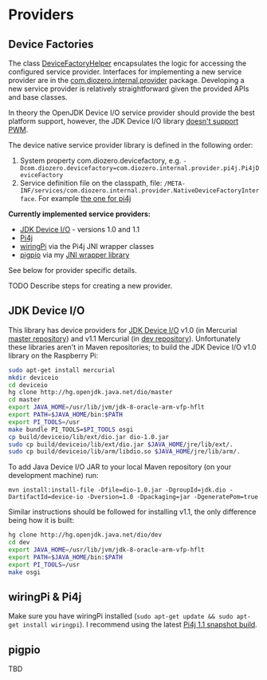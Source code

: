 # Providers

## Device Factories

The class [DeviceFactoryHelper](https://github.com/mattjlewis/diozero/blob/master/diozero-core/src/main/java/com/diozero/internal/DeviceFactoryHelper.java) encapsulates the logic for accessing the configured service provider. Interfaces for implementing a new service provider are in the [com.diozero.internal.provider](https://github.com/mattjlewis/diozero/blob/master/diozero-core/src/main/java/com/diozero/internal/povider) package. Developing a new service provider is relatively straightforward given the provided APIs and base classes.

In theory the OpenJDK Device I/O service provider should provide the best platform support, however, the JDK Device I/O library [doesn't support PWM](http://mail.openjdk.java.net/pipermail/dio-dev/2015-November/000650.html).

The device native service provider library is defined in the following order:

1. System property com.diozero.devicefactory, e.g. `-Dcom.diozero.devicefactory=com.diozero.internal.provider.pi4j.Pi4jDeviceFactory`
2. Service definition file on the classpath, file: `/META-INF/services/com.diozero.internal.provider.NativeDeviceFactoryInterface`. For example [the one for pi4j](https://github.com/mattjlewis/diozero/blob/master/diozero-provider-pi4j/src/main/resources/META-INF/services/com.diozero.internal.provider.NativeDeviceFactoryInterface)

**Currently implemented service providers:**

+ [JDK Device I/O](https://wiki.openjdk.java.net/display/dio/Main) - versions 1.0 and 1.1
+ [Pi4j](http://pi4j.com/)
+ [wiringPi](http://wiringpi.com/) via the Pi4j JNI wrapper classes
+ [pigpio](http://abyz.co.uk/rpi/pigpio/index.html) via my [JNI wrapper library](https://github.com/mattjlewis/pigpioj)

See below for provider specific details.

TODO Describe steps for creating a new provider.

## JDK Device I/O

This library has device providers for [JDK Device I/O](https://wiki.openjdk.java.net/display/dio/Main) v1.0 (in Mercurial [master repository](http://hg.openjdk.java.net/dio/master)) and v1.1 Mercurial (in [dev repository](http://hg.openjdk.java.net/dio/dev)). Unfortunately these libraries aren't in Maven repositories; to build the JDK Device I/O v1.0 library on the Raspberry Pi:

```sh
sudo apt-get install mercurial
mkdir deviceio
cd deviceio
hg clone http://hg.openjdk.java.net/dio/master
cd master
export JAVA_HOME=/usr/lib/jvm/jdk-8-oracle-arm-vfp-hflt
export PATH=$JAVA_HOME/bin:$PATH
export PI_TOOLS=/usr
make bundle PI_TOOLS=$PI_TOOLS osgi
cp build/deviceio/lib/ext/dio.jar dio-1.0.jar
sudo cp build/deviceio/lib/ext/dio.jar $JAVA_HOME/jre/lib/ext/.
sudo cp build/deviceio/lib/arm/libdio.so $JAVA_HOME/jre/lib/arm/.
```

To add Java Device I/O JAR to your local Maven repository (on your development machine) run:

	mvn install:install-file -Dfile=dio-1.0.jar -DgroupId=jdk.dio -DartifactId=device-io -Dversion=1.0 -Dpackaging=jar -DgeneratePom=true

Similar instructions should be followed for installing v1.1, the only difference being how it is built:

```sh
hg clone http://hg.openjdk.java.net/dio/dev
cd dev
export JAVA_HOME=/usr/lib/jvm/jdk-8-oracle-arm-vfp-hflt
export PATH=$JAVA_HOME/bin:$PATH
export PI_TOOLS=/usr
make osgi
```

## wiringPi & Pi4j

Make sure you have wiringPi installed (`sudo apt-get update && sudo apt-get install wiringpi`). I recommend using the latest [Pi4j 1.1 snapshot build](https://oss.sonatype.org/service/local/repositories/snapshots/content/com/pi4j/pi4j-core/1.1-SNAPSHOT/pi4j-core-1.1-20160407.175636-41.jar).

## pigpio

TBD

